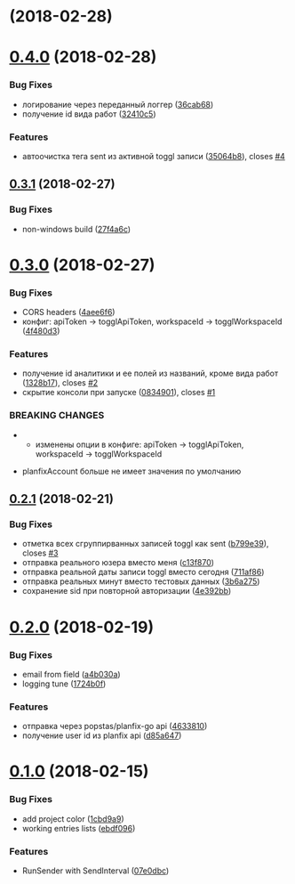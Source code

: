 <a name=""></a>
#  (2018-02-28)



<a name="0.4.0"></a>
# [0.4.0](https://github.com/viasite/planfix-toggl-server/compare/0.3.1...0.4.0) (2018-02-28)


### Bug Fixes

* логирование через переданный логгер ([36cab68](https://github.com/viasite/planfix-toggl-server/commit/36cab68))
* получение id вида работ ([32410c5](https://github.com/viasite/planfix-toggl-server/commit/32410c5))


### Features

* автоочистка тега sent из активной toggl записи ([35064b8](https://github.com/viasite/planfix-toggl-server/commit/35064b8)), closes [#4](https://github.com/viasite/planfix-toggl-server/issues/4)



<a name="0.3.1"></a>
## [0.3.1](https://github.com/viasite/planfix-toggl-server/compare/0.3.0...0.3.1) (2018-02-27)


### Bug Fixes

* non-windows build ([27f4a6c](https://github.com/viasite/planfix-toggl-server/commit/27f4a6c))



<a name="0.3.0"></a>
# [0.3.0](https://github.com/viasite/planfix-toggl-server/compare/0.2.1...0.3.0) (2018-02-27)


### Bug Fixes

* CORS headers ([4aee6f6](https://github.com/viasite/planfix-toggl-server/commit/4aee6f6))
* конфиг: apiToken -> togglApiToken, workspaceId -> togglWorkspaceId ([4f480d3](https://github.com/viasite/planfix-toggl-server/commit/4f480d3))


### Features

* получение id аналитики и ее полей из названий, кроме вида работ ([1328b17](https://github.com/viasite/planfix-toggl-server/commit/1328b17)), closes [#2](https://github.com/viasite/planfix-toggl-server/issues/2)
* скрытие консоли при запуске ([0834901](https://github.com/viasite/planfix-toggl-server/commit/0834901)), closes [#1](https://github.com/viasite/planfix-toggl-server/issues/1)


### BREAKING CHANGES

* - изменены опции в конфиге: apiToken -> togglApiToken, workspaceId -> togglWorkspaceId
- planfixAccount больше не имеет значения по умолчанию



<a name="0.2.1"></a>
## [0.2.1](https://github.com/viasite/planfix-toggl-server/compare/0.2.0...0.2.1) (2018-02-21)


### Bug Fixes

* отметка всех сгруппирванных записей toggl как sent ([b799e39](https://github.com/viasite/planfix-toggl-server/commit/b799e39)), closes [#3](https://github.com/viasite/planfix-toggl-server/issues/3)
* отправка реального юзера вместо меня ([c13f870](https://github.com/viasite/planfix-toggl-server/commit/c13f870))
* отправка реальной даты записи toggl вместо сегодня ([711af86](https://github.com/viasite/planfix-toggl-server/commit/711af86))
* отправка реальных минут вместо тестовых данных ([3b6a275](https://github.com/viasite/planfix-toggl-server/commit/3b6a275))
* сохранение sid при повторной авторизации ([4e392bb](https://github.com/viasite/planfix-toggl-server/commit/4e392bb))



<a name="0.2.0"></a>
# [0.2.0](https://github.com/viasite/planfix-toggl-server/compare/0.1.0...0.2.0) (2018-02-19)


### Bug Fixes

* email from field ([a4b030a](https://github.com/viasite/planfix-toggl-server/commit/a4b030a))
* logging tune ([1724b0f](https://github.com/viasite/planfix-toggl-server/commit/1724b0f))


### Features

* отправка через popstas/planfix-go api ([4633810](https://github.com/viasite/planfix-toggl-server/commit/4633810))
* получение user id из planfix api ([d85a647](https://github.com/viasite/planfix-toggl-server/commit/d85a647))



<a name="0.1.0"></a>
# [0.1.0](https://github.com/viasite/planfix-toggl-server/compare/1cbd9a9...0.1.0) (2018-02-15)


### Bug Fixes

* add project color ([1cbd9a9](https://github.com/viasite/planfix-toggl-server/commit/1cbd9a9))
* working entries lists ([ebdf096](https://github.com/viasite/planfix-toggl-server/commit/ebdf096))


### Features

* RunSender with SendInterval ([07e0dbc](https://github.com/viasite/planfix-toggl-server/commit/07e0dbc))



